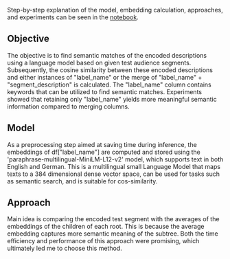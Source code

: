Step-by-step explanation of the model, embedding calculation, approaches, and experiments can be seen in the [notebook](reports/Approaches.ipynb).

## Objective
The objective is to find semantic matches of the encoded descriptions using a language model based on given test audience segments. Subsequently, the cosine similarity between these encoded descriptions and either instances of "label_name" or the merge of "label_name" + "segment_description" is calculated. The "label_name" column contains keywords that can be utilized to find semantic matches. Experiments showed that retaining only 
"label_name" yields more meaningful semantic information compared to merging columns.

## Model
As a preprocessing step aimed at saving time during inference, the embeddings of df["label_name"] are computed and stored using the 'paraphrase-multilingual-MiniLM-L12-v2' model, which supports text in both English and German. This is a multilingual small Language Model that maps texts to a 384 dimensional dense vector space, 
can be used for tasks such as semantic search, and is suitable for cos-similarity.

## Approach
Main idea is comparing the encoded test segment with the averages of the embeddings of the children of each root. This is because the average embedding captures more semantic meaning of the subtree. Both the time efficiency 
and performance of this approach were promising, which ultimately led me to choose this method.
